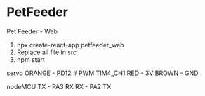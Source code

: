 # PetFeeder
Pet Feeder - Web
1. npx create-react-app petfeeder_web
2. Replace all file in src
3. npm start

servo
ORANGE - PD12 # PWM TIM4_CH1 RED - 3V BROWN - GND

nodeMCU
TX - PA3 RX RX - PA2 TX
